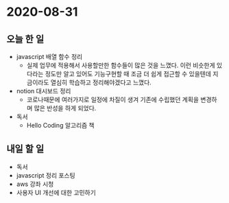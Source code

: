 # 2020-08-31

## 오늘 한 일

- javascript 배열 함수 정리
  - 실제 업무에 적용해서 사용할만한 함수들이 많은 것을 느꼈다. 이런 비슷한게 있다라는 정도만 알고 있어도 기능구현할 때 조금 더 쉽게 접근할 수 있을텐데 지금이라도 열심히 학습하고 정리해야겠다고 느꼈다.
- notion 대시보드 정리
  - 코로나때문에 여러가지로 일정에 차질이 생겨 기존에 수립했던 계획을 변경하며 많은 반성을 하게 되었다.
- 독서
  - Hello Coding 알고리즘 책

## 내일 할 일

- 독서
- javascript 정리 포스팅
- aws 강좌 시청
- 사용자 UI 개선에 대한 고민하기
